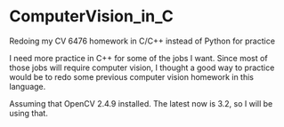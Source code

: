 # ComputerVision_in_C
Redoing my CV 6476 homework in C/C++ instead of Python for practice

I need more practice in C++ for some of the jobs I want. Since most of those jobs will require
computer vision, I thought a good way to practice would be to redo some previous computer vision
homework in this language.

Assuming that OpenCV 2.4.9 installed. The latest now is 3.2, so I will be using that.
